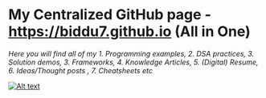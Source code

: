 # My Centralized GitHub page - https://biddu7.github.io (All in One) 
*Here you will find all of my 1. Programming examples, 2. DSA practices, 3. Solution demos, 3. Frameworks, 4. Knowledge Articles, 5. (Digital) Resume, 6. Ideas/Thought posts , 7. Cheatsheets etc*

[![Alt text](https://github.com/biddu7/biddu7/assets/27678248/e1c83a00-1c06-4f38-9514-cb3ae355ee10 "Just click me to navigate to Joydeep's centralized GitHub repo page")](https://biddu7.github.io)
